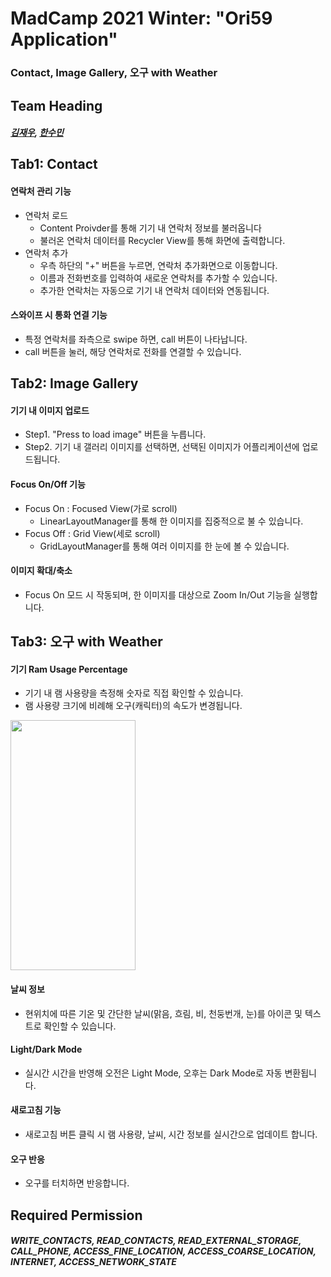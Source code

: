 # MadCamp 2021 Winter: "Ori59 Application"
### Contact, Image Gallery, 오구 with Weather

## Team Heading
##### [김재우](https://github.com/jjwwk0), [한수민](https://github.com/Hans-0101)

## Tab1: Contact

#### 연락처 관리 기능

  - 연락처 로드
      - Content Proivder를 통해 기기 내 연락처 정보를 불러옵니다
      - 불러온 연락처 데이터를 Recycler View를 통해 화면에 출력합니다.
  - 연락처 추가
      - 우측 하단의 "+" 버튼을 누르면, 연락처 추가화면으로 이동합니다.
      - 이름과 전화번호를 입력하여 새로운 연락처를 추가할 수 있습니다.
      - 추가한 연락처는 자동으로 기기 내 연락처 데이터와 연동됩니다.  
#### 스와이프 시 통화 연결 기능     
  - 특정 연락처를 좌측으로 swipe 하면, call 버튼이 나타납니다.
  - call 버튼을 눌러, 해당 연락처로 전화를 연결할 수 있습니다.


## Tab2: Image Gallery
#### 기기 내 이미지 업로드
  - Step1. "Press to load image" 버튼을 누릅니다.
  - Step2. 기기 내 갤러리 이미지를 선택하면, 선택된 이미지가 어플리케이션에 업로드됩니다.
#### Focus On/Off 기능
  - Focus On : Focused View(가로 scroll)
    - LinearLayoutManager를 통해 한 이미지를 집중적으로 불 수 있습니다.
  - Focus Off : Grid View(세로 scroll)
    - GridLayoutManager를 통해 여러 이미지를 한 눈에 볼 수 있습니다.
#### 이미지 확대/축소
  - Focus On 모드 시 작동되며, 한 이미지를 대상으로 Zoom In/Out 기능을 실행합니다.
    
## Tab3: 오구 with Weather
#### 기기 Ram Usage Percentage
  - 기기 내 램 사용량을 측정해 숫자로 직접 확인할 수 있습니다.
  - 램 사용량 크기에 비례해 오구(캐릭터)의 속도가 변경됩니다.
 <img src="https://user-images.githubusercontent.com/78015565/148020133-94ec9e7b-1157-4cf9-931e-405c54a0a55d.gif" width="200" height="400" align="cneter">

#### 날씨 정보
  - 현위치에 따른 기온 및 간단한 날씨(맑음, 흐림, 비, 천둥번개, 눈)를 아이콘 및 텍스트로 확인할 수 있습니다.
#### Light/Dark Mode
  - 실시간 시간을 반영해 오전은 Light Mode, 오후는 Dark Mode로 자동 변환됩니다.
#### 새로고침 기능
  - 새로고침 버튼 클릭 시 램 사용량, 날씨, 시간 정보를 실시간으로 업데이트 합니다.
#### 오구 반응
  - 오구를 터치하면 반응합니다.

## Required Permission
##### WRITE_CONTACTS, READ_CONTACTS, READ_EXTERNAL_STORAGE, CALL_PHONE, ACCESS_FINE_LOCATION, ACCESS_COARSE_LOCATION, INTERNET, ACCESS_NETWORK_STATE
